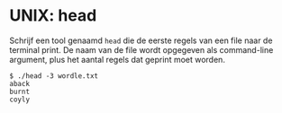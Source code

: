 # UNIX: head

Schrijf een tool genaamd `head` die de eerste regels van een file naar de terminal print. De naam van de file wordt opgegeven als command-line argument, plus het aantal regels dat geprint moet worden.

    $ ./head -3 wordle.txt
    aback
    burnt
    coyly

